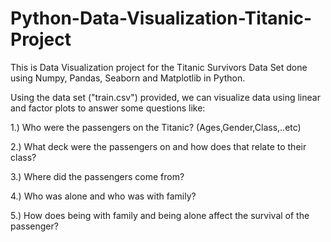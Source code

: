 # Python-Data-Visualization-Titanic-Project
This is Data Visualization project for the Titanic Survivors Data Set done using Numpy, Pandas, Seaborn and Matplotlib in Python.

Using the data set ("train.csv") provided, we can visualize data using linear and factor plots to answer some questions like: 

1.) Who were the passengers on the Titanic? (Ages,Gender,Class,..etc)

2.) What deck were the passengers on and how does that relate to their class?

3.) Where did the passengers come from?

4.) Who was alone and who was with family?

5.) How does being with family and being alone affect the survival of the passenger?
